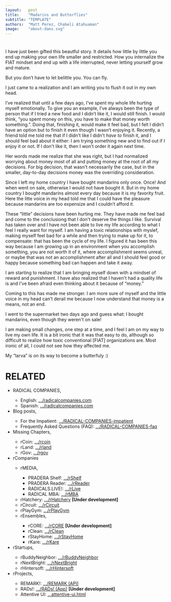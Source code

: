 ```yaml
---
layout:   post
title:    "Madarins and Butterflies"
subtitle: "TEMPLATE"
authors:  "Matt Perez, Chabeli Atahuaman"
image:    "about-daos.svg"
---
```


<div style="display:none;">
 <p>FIAT colonizes you in the most insidous ways. Sometimes, it doesn't let you eat a mandarin. It kills your buttefly by a thousand cuts.</p>
</div>

<h1></h1>
 <p>I have just been gifted this beautful story. It details how little by little you end up making your own life smaller and restricted. How you internalize the <span class="_paradigm">FIAT</span> mindset and end up with a life interrupted, never letting yourself grow and mature.</p>
 <p>But you don&rsquo;t have to let belittle you. You can fly.</p>

<div class="_quotation">
 <p>I just came to a realization and I am writing you to flush it out in my own head.</p>
 <p>I&rsquo;ve realized that until a few days ago, I&rsquo;ve spent my whole life hurting myself emotionally. To give you an example, I&rsquo;ve always been the type of person that if I tried a new food and I didn&rsquo;t like it, I would still finish. I would think, &ldquo;you spent money on this, you have to make that money worth something.&rdquo;. Doing that, finishing it, would make it feel bad, but I felt I didn&rsquo;t have an option but to finish it even though I wasn&rsquo;t enjoying it. Recently, a friend told me told me that if I didn't like I didn't <em>have to</em> finish it, and I should feel bad about it either: I am trying something new and to find out if I enjoy it or not. If I don't like it, then I won't order it again next time.</p>
 <p>Her words made me realize that she was right, but I had normalized worrying about money most of all and putting money at the root of all my decisions. For big decision, that wasn't necessarily the case, but in the smaller, day-to-day decisions money was the overriding consideration.</p>
 <p>Since I left my home country I have bought mandarins only once. Once! And when went on sale, otherwise I would not have bought it. But in my home country I bought mandarins almost every day because it is my favority fruit. Here the litte voice in my head told me that I could have the pleasure because mandarins are too expensize and I couldn&rsquo;t afford it.</p>
 <p>These &ldquo;little&rdquo; decisions have been hurting me. They have made me feel bad and come to the conclusiong that I don't deserve the things I like. Survival has taken over and I have not been able to live my life according to what I feel I really want for myself. I am having a toxic relationships with myslef, making myself feel bad for a while and then trying to make up for it, to compensate: that has been the cycle of my life. I figured it has been this way because I am growing up in an environment when you accomplish something, you are not worth it of it, where accomplishment seems unreal, or maybe that was not an accomplishment after all and I should feel good or happy because something bad can happen and take it away.</p>
 <p>I am starting to realize that I am bringing myself down with a mindset of reward and punishment. I have also realized that I haven't had a quality life is and I've been afraid even thinking about it because of &ldquo;money.&rdquo;</p>
 <p>Coming to this has made me stronger. I am more sure of myself and the little voice in my head can&rsquo;t derail me because I now understand that money is a means, not an end.</p>
 <p>I went to the supermarket two days ago and guess what: I bought mandarins, even though they weren't on sale!</p>
 <p>I am making small changes, one step at a time, and I feel I am on my way to live my own life. It is a bit ironic that it was that easy to do, although so difficult to realize how toxic conventional [<span class="_paradigm">FIAT</span>] organizations are. Most ironic of all, I could not see how they affected me.</p>
 <p>My &ldquo;larva&rdquo; is on its way to become a butterfuly :)</p>
</div>

<h1 class="_section">RELATED</h1>
 <ul>
  <li>RADICAL COMPANIES,</li>
   <ul>
    <li><a>English</a>: <a href="https://radicalcompanies.com" target="_blank">&hellip;/radicalcompanies.com</a></li>
    <li><a>Spanish</a>: <a href="https://radicalcompanies.com" target="_blank">&hellip;/radicalcompanies.com</a></li>
   </ul>
  <li>Blog posts,</li>
   <ul>
    <li>For the Impatient: <a href="https://radicalcompanies.com/2022/05/04/RADICAL-COMPANIES-impatient" target="_blank">&hellip;/RADICAL-COMPANIES-impatient</a></li>
    <li>Frequently Asked Questions (FAQ): <a href="https://radicalcompanies.com/2022/05/05/RADICAL-COMPANIES-faq" target="_blank">&hellip;/RADICAL-COMPANIES-faq</a></li>
   </ul>
   <li>Missing Chapters,</li>
    <ul>
     <li>rCoin: <a href="https://radicalcompanies.com/2022/05/07/rcoins.html" target="_blank">&hellip;/rcoin</a></li>
     <li>rLand: <a href="https://radicalcompanies.com/2022/05/08/rland.html" target="_blank">&hellip;/rland</a></li>
     <li>rGov: <a href="https://radicalcompanies.com/2022/05/06/rgov.html" target="_blank">&hellip;/rgov</a></li>
    </ul>
   <li>rCompanies</li>
    <ul>
     <li>rMEDIA,</li>
      <ul>
       <li>PRADERA Shelf: <a href="https://radicalcompanies.com/2022/04/02/rShelf" target="_blank">&hellip;/rShelf</a></li>
       <li>PRADERA Reader: <a href="https://radicalcompanies.com/2022/04/01/rReader" target="_blank">&hellip;/rReader</a></li>
       <li>RADICALS.LIVE!: <a href="https://radicalcompanies.com/2022/04/04/rLive" target="_blank">&hellip;/rLive</a></li>
       <li>RADICAL MBA: <a href="https://radicalcompanies.com/2022/04/03/rMBA" target="_blank">&hellip;/rMBA</a></li>
      </ul>
     <li>rHatchery: <a href="https://radicalcompanies.com/2022/05/16/rHatchery" target="_blank">&hellip;/rHatchery</a> <span style="font-weight:bold; ">[Under development]</span></li>
     <li>rCircuit: <a href="https://radicalcompanies.com/2022/04/05/rCircuit" target="_blank">&hellip;/rCircuit</a></li>
     <li>rPlayGym: <a href="https://radicalcompanies.com/2022/04/06/rPlayGym" target="_blank">&hellip;/rPlayGym</a></li>
     <li>rEnsembles,</li>
      <ul>
       <li>rCORE: <a href="https://radicalcompanies.com/2022/05/15/rCORE" target="_blank">&hellip;/rCORE</a> <span style="font-weight:bold; ">[Under development]</span></li>
       <li>rClean: <a href="https://radicalcompanies.com/2022/05/14/rClean" target="_blank">&hellip;/rClean</a></li>
       <li>rStayHome: <a href="https://radicalcompanies.com/2022/05/12/rStayHome" target="_blank">&hellip;/rStayHome</a></li>
       <li>rKare: <a href="https://radicalcompanies.com/2022/05/13/rKare" target="_blank">&hellip;/rKare</a></li>
      </ul>
    </ul>
  <li>rStartups,</li>
   <ul>
    <li>rBuddyNeighbor: <a href="https://radicalcompanies.com/2022/05/20/rBuddyNeighbor" target="_blank">&hellip;/rBuddyNeighbor</a></li>
    <li>rNextBright: <a href="https://radicalcompanies.com/2022/05/22/rNextBright" target="_blank">&hellip;/rNextBright</a></li>
    <li>rHintersoft: <a href="https://radicalcompanies.com/2022/05/21/rHintersoft" target="_blank">&hellip;/rHintersoft</a></li> 
   </ul>
  <li>rProjects,</li>
   <ul>
    <li>REMARK!: <a href="https://radicalcompanies.com/2022/05/18/REMARK" target="_blank">&hellip;/REMARK (API)</a></li>
    <li>RADs!: <a href="https://radicalcompanies.com/2022/05/19/RADs!" target="_blank">&hellip;/RADs! (App)</a> <span style="font-weight:bold; ">[Under development]</span></li>
    <li>Attentive UI: <a href="https://radicalcompanies.com/2022/05/17/attentive-ui.html" target="_blank">&hellip;attentive-ui.html</a></li>
   </ul>
 </ul>
